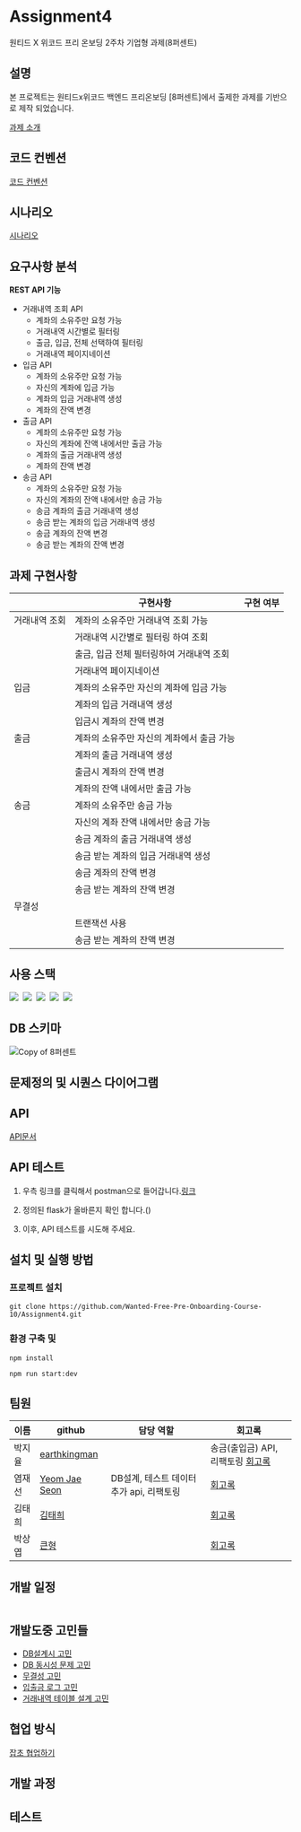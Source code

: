 # Assignment4
원티드 X 위코드 프리 온보딩 2주차 기업형 과제(8퍼센트)

## 설명

본 프로젝트는 원티드x위코드 백엔드 프리온보딩  [8퍼센트]에서 출제한 과제를 기반으로 제작 되었습니다.

[과제 소개](https://www.notion.so/wecode/8-75d7f2d760ce4382a4fb6366bdb4f139)

## 코드 컨벤션
[코드 컨벤션](https://github.com/Wanted-Free-Pre-Onboarding-Course-10/Assignment4/wiki/%EC%BD%94%EB%93%9C%EC%BB%A8%EB%B2%A4%EC%85%98)

## 시나리오
[시나리오](https://github.com/Wanted-Free-Pre-Onboarding-Course-10/Assignment4/wiki/%EC%8B%9C%EB%82%98%EB%A6%AC%EC%98%A4)

## 요구사항 분석
**REST API 기능**
- 거래내역 조회 API
  - 계좌의 소유주만 요청 가능 
  - 거래내역 시간별로 필터링
  - 출금, 입금, 전체 선택하여 필터링
  - 거래내역 페이지네이션
- 입금 API
  - 계좌의 소유주만 요청 가능
  - 자신의 계좌에 입금 가능
  - 계좌의 입금 거래내역 생성
  - 계좌의 잔액 변경
- 출금 API
  - 계좌의 소유주만 요청 가능
  - 자신의 계좌에 잔액 내에서만 출금 가능
  - 계좌의 출금 거래내역 생성
  - 계좌의 잔액 변경
- 송금 API
  - 계좌의 소유주만 요청 가능
  - 자신의 계좌의 잔액 내에서만 송금 가능
  - 송금 계좌의 출금 거래내역 생성
  - 송금 받는 계좌의 입금 거래내역 생성
  - 송금 계좌의 잔액 변경
  - 송금 받는 계좌의 잔액 변경


## 과제 구현사항


|| 구현사항  | 구현 여부                                          |
|---| ------ | ----------------------------------------------- |
|거래내역 조회|  계좌의 소유주만 거래내역 조회 가능| | 
||거래내역 시간별로 필터링 하여 조회| |
||출금, 입금 전체 필터링하여 거래내역 조회|  | 
||거래내역 페이지네이션|  | 
|입금|계좌의 소유주만 자신의 계좌에 입금 가능 |  | 
||계좌의 입금 거래내역 생성|  | 
||입금시 계좌의 잔액 변경|  | 
|출금|계좌의 소유주만 자신의 계좌에서 출금 가능 |  | 
||계좌의 출금 거래내역 생성|  | 
||출금시 계좌의 잔액 변경|  | 
||계좌의 잔액 내에서만 출금 가능|  | 
|송금|계좌의 소유주만 송금 가능 |  | 
||자신의 계좌 잔액 내에서만 송금 가능|  | 
||송금 계좌의 출금 거래내역 생성|  | 
||송금 받는 계좌의 입금 거래내역 생성|  | 
||송금 계좌의 잔액 변경|  | 
||송금 받는 계좌의 잔액 변경|  | 
|무결성| |  | 
||트랜잭션 사용|  | 
||송금 받는 계좌의 잔액 변경|  |
## 사용 스택

<img src="https://img.shields.io/badge/TypeScript-3178C6?style=for-the-badge&logo=TypeScript&logoColor=white" />&nbsp;
<img src="https://img.shields.io/badge/Node.js-339933?style=for-the-badge&logo=Node.js&logoColor=white" />&nbsp;
<img src="https://img.shields.io/badge/NestJS-E0234E?style=for-the-badge&logo=NestJS&logoColor=white" />&nbsp;
<img src="https://img.shields.io/badge/SQLite-003B57?style=for-the-badge&logo=SQLite&logoColor=white" />&nbsp;
<img src="https://img.shields.io/badge/TYPEORM-red?style=for-the-badge&logo=TYPEORM&logoColor=white" />
## DB 스키마


![Copy of 8퍼센트](https://user-images.githubusercontent.com/81801012/141456569-5456cc6a-0318-4b71-8530-a3bf8f35455f.png)

## 문제정의 및 시퀀스 다이어그램



## API
[API문서](https://documenter.getpostman.com/view/13568025/UVC8Ckf6)

## API 테스트
1. 우측 링크를 클릭해서 postman으로 들어갑니다.[링크]() 
2. 정의된 flask가 올바른지 확인 합니다.()




3. 이후, API 테스트를 시도해 주세요.

## 설치 및 실행 방법

### 프로젝트 설치
```
git clone https://github.com/Wanted-Free-Pre-Onboarding-Course-10/Assignment4.git
```


 ### 환경 구축 및 
```
npm install

npm run start:dev
```


## 팀원

| 이름   | github                                          | 담당 역할                  | 회고록             |
| ------ | ----------------------------------------------- | -------------------------- |------------------|
| 박지율 | [earthkingman](https://github.com/earthkingman) | |   송금(출입금) API, 리팩토링   [회고록]()          |
| 염재선 | [Yeom Jae Seon](https://github.com/YeomJaeSeon) |DB설계, 테스트 데이터 추가 api, 리팩토링|   [회고록]()                  |
| 김태희 | [김태희](https://github.com/godtaehee)            |      |        [회고록]()            |
| 박상엽 | [큰형](  https://github.com/lotus0204)            |            |     [회고록]()                   |

## 개발 일정

![]()

## 개발도중 고민들
- [DB설계시 고민](https://github.com/Wanted-Free-Pre-Onboarding-Course-10/Assignment4/wiki/DB-%EC%84%A4%EA%B3%84)
- [DB 동시성 문제 고민](https://github.com/Wanted-Free-Pre-Onboarding-Course-10/Assignment4/wiki/%EB%8F%88%EC%9D%98-%EB%AC%B4%EA%B2%B0%EC%84%B1%EC%9D%84-%EC%A7%80%ED%82%A4%EB%8A%94-%EB%B0%A9%EB%B2%95)
- [무결성 고민](https://github.com/Wanted-Free-Pre-Onboarding-Course-10/Assignment4/wiki/%EB%AC%B4%EA%B2%B0%EC%84%B1%EC%9D%80-%EB%AC%B4%EC%97%87%EC%9D%B4%EA%B3%A0,-%EC%9A%B0%EB%A6%AC-%EC%84%9C%EB%B9%84%EC%8A%A4%EC%97%90-%EC%96%B4%EB%96%BB%EA%B2%8C-%EC%A0%81%EC%9A%A9%EC%8B%9C%ED%82%AC%EA%B2%83%EC%9D%B8%EA%B0%80%3F)
- [입출금 로그 고민](https://github.com/Wanted-Free-Pre-Onboarding-Course-10/Assignment4/wiki/%EC%9E%85%EC%B6%9C%EA%B8%88-%EB%82%B4%EC%97%AD%EC%9D%84-%EB%A1%9C%EA%B7%B8%EB%A1%9C-%EB%82%A8%EA%B8%B0%EA%B8%B0)
- [거래내역 테이블 설계 고민](https://github.com/Wanted-Free-Pre-Onboarding-Course-10/Assignment4/wiki/%EA%B1%B0%EB%9E%98%EB%82%B4%EC%97%AD-%ED%85%8C%EC%9D%B4%EB%B8%94-%EC%84%A4%EA%B3%84)

## 협업 방식

[잡초 협업하기](https://github.com/Wanted-Free-Pre-Onboarding-Course-10/Assignment2/wiki/%ED%98%91%EC%97%85-%EB%B0%A9%EC%8B%9D)

## 개발 과정



## 테스트 

